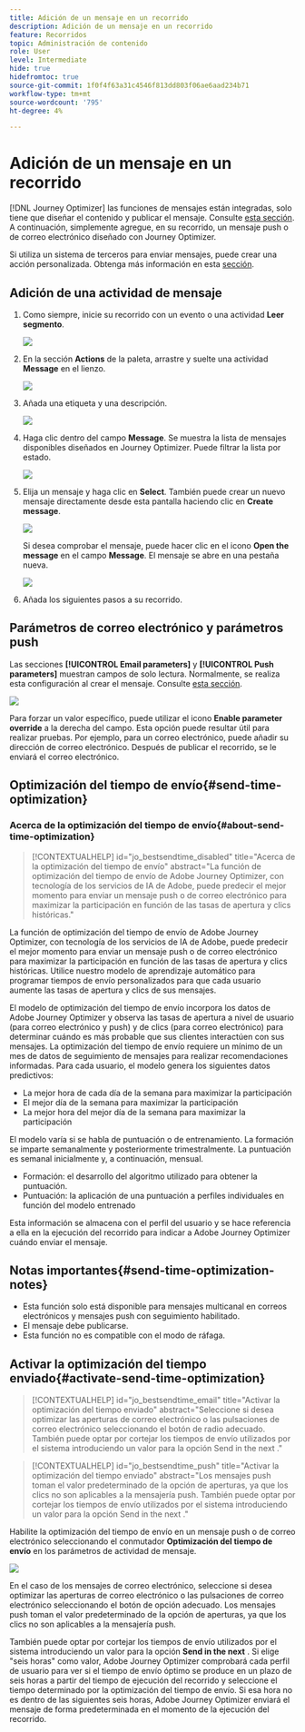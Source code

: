 ```yaml
---
title: Adición de un mensaje en un recorrido
description: Adición de un mensaje en un recorrido
feature: Recorridos
topic: Administración de contenido
role: User
level: Intermediate
hide: true
hidefromtoc: true
source-git-commit: 1f0f4f63a31c4546f813dd803f06ae6aad234b71
workflow-type: tm+mt
source-wordcount: '795'
ht-degree: 4%

---
```


# Adición de un mensaje en un recorrido

[!DNL Journey Optimizer] las funciones de mensajes están integradas, solo tiene que diseñar el contenido y publicar el mensaje. Consulte [esta sección](../get-started-content.md). A continuación, simplemente agregue, en su recorrido, un mensaje push o de correo electrónico diseñado con Journey Optimizer.

Si utiliza un sistema de terceros para enviar mensajes, puede crear una acción personalizada. Obtenga más información en esta [sección](../action/action.md).

## Adición de una actividad de mensaje

1. Como siempre, inicie su recorrido con un evento o una actividad **Leer segmento**.

   ![](../assets/jo-message0.png)

1. En la sección **Actions** de la paleta, arrastre y suelte una actividad **Message** en el lienzo.

   ![](../assets/jo-message1.png)

1. Añada una etiqueta y una descripción.

   ![](../assets/jo-message2.png)

1. Haga clic dentro del campo **Message**. Se muestra la lista de mensajes disponibles diseñados en Journey Optimizer. Puede filtrar la lista por estado.

   ![](../assets/jo-message3.png)

1. Elija un mensaje y haga clic en **Select**. También puede crear un nuevo mensaje directamente desde esta pantalla haciendo clic en **Create message**.

   ![](../assets/jo-message4-ter.png)

   Si desea comprobar el mensaje, puede hacer clic en el icono **Open the message** en el campo **Message**. El mensaje se abre en una pestaña nueva.

   ![](../assets/jo-message4-bis.png)

1. Añada los siguientes pasos a su recorrido.

## Parámetros de correo electrónico y parámetros push

Las secciones **[!UICONTROL Email parameters]** y **[!UICONTROL Push parameters]** muestran campos de solo lectura. Normalmente, se realiza esta configuración al crear el mensaje. Consulte [esta sección](../get-started-content.md).

![](../assets/jo-message4.png)

Para forzar un valor específico, puede utilizar el icono **Enable parameter override** a la derecha del campo. Esta opción puede resultar útil para realizar pruebas. Por ejemplo, para un correo electrónico, puede añadir su dirección de correo electrónico. Después de publicar el recorrido, se le enviará el correo electrónico.

## Optimización del tiempo de envío{#send-time-optimization}

### Acerca de la optimización del tiempo de envío{#about-send-time-optimization}

>[!CONTEXTUALHELP]
>id="jo_bestsendtime_disabled"
>title="Acerca de la optimización del tiempo de envío"
>abstract="La función de optimización del tiempo de envío de Adobe Journey Optimizer, con tecnología de los servicios de IA de Adobe, puede predecir el mejor momento para enviar un mensaje push o de correo electrónico para maximizar la participación en función de las tasas de apertura y clics históricas."

La función de optimización del tiempo de envío de Adobe Journey Optimizer, con tecnología de los servicios de IA de Adobe, puede predecir el mejor momento para enviar un mensaje push o de correo electrónico para maximizar la participación en función de las tasas de apertura y clics históricas. Utilice nuestro modelo de aprendizaje automático para programar tiempos de envío personalizados para que cada usuario aumente las tasas de apertura y clics de sus mensajes.

El modelo de optimización del tiempo de envío incorpora los datos de Adobe Journey Optimizer y observa las tasas de apertura a nivel de usuario (para correo electrónico y push) y de clics (para correo electrónico) para determinar cuándo es más probable que sus clientes interactúen con sus mensajes. La optimización del tiempo de envío requiere un mínimo de un mes de datos de seguimiento de mensajes para realizar recomendaciones informadas. Para cada usuario, el modelo genera los siguientes datos predictivos:

* La mejor hora de cada día de la semana para maximizar la participación
* El mejor día de la semana para maximizar la participación
* La mejor hora del mejor día de la semana para maximizar la participación

El modelo varía si se habla de puntuación o de entrenamiento. La formación se imparte semanalmente y posteriormente trimestralmente. La puntuación es semanal inicialmente y, a continuación, mensual.

* Formación: el desarrollo del algoritmo utilizado para obtener la puntuación.
* Puntuación: la aplicación de una puntuación a perfiles individuales en función del modelo entrenado

Esta información se almacena con el perfil del usuario y se hace referencia a ella en la ejecución del recorrido para indicar a Adobe Journey Optimizer cuándo enviar el mensaje.

## Notas importantes{#send-time-optimization-notes}

* Esta función solo está disponible para mensajes multicanal en correos electrónicos y mensajes push con seguimiento habilitado.
* El mensaje debe publicarse.
* Esta función no es compatible con el modo de ráfaga.

## Activar la optimización del tiempo enviado{#activate-send-time-optimization}

>[!CONTEXTUALHELP]
>id="jo_bestsendtime_email"
>title="Activar la optimización del tiempo enviado"
>abstract="Seleccione si desea optimizar las aperturas de correo electrónico o las pulsaciones de correo electrónico seleccionando el botón de radio adecuado. También puede optar por cortejar los tiempos de envío utilizados por el sistema introduciendo un valor para la opción Send in the next ."

>[!CONTEXTUALHELP]
>id="jo_bestsendtime_push"
>title="Activar la optimización del tiempo enviado"
>abstract="Los mensajes push toman el valor predeterminado de la opción de aperturas, ya que los clics no son aplicables a la mensajería push. También puede optar por cortejar los tiempos de envío utilizados por el sistema introduciendo un valor para la opción Send in the next ."

Habilite la optimización del tiempo de envío en un mensaje push o de correo electrónico seleccionando el conmutador **Optimización del tiempo de envío** en los parámetros de actividad de mensaje.

![](../assets/jo-message5.png)

En el caso de los mensajes de correo electrónico, seleccione si desea optimizar las aperturas de correo electrónico o las pulsaciones de correo electrónico seleccionando el botón de opción adecuado. Los mensajes push toman el valor predeterminado de la opción de aperturas, ya que los clics no son aplicables a la mensajería push.

También puede optar por cortejar los tiempos de envío utilizados por el sistema introduciendo un valor para la opción **Send in the next** . Si elige &quot;seis horas&quot; como valor, Adobe Journey Optimizer comprobará cada perfil de usuario para ver si el tiempo de envío óptimo se produce en un plazo de seis horas a partir del tiempo de ejecución del recorrido y seleccione el tiempo determinado por la optimización del tiempo de envío. Si esa hora no es dentro de las siguientes seis horas, Adobe Journey Optimizer enviará el mensaje de forma predeterminada en el momento de la ejecución del recorrido.
